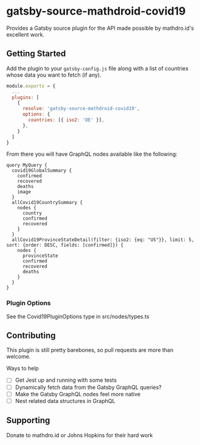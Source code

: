 # gatsby-source-mathdroid-covid19

Provides a Gatsby source plugin for the API made possible by mathdro.id's excellent work.

## Getting Started

Add the plugin to your `gatsby-config.js` file along with a list of countries whose data you want to fetch (if any).

```js
module.exports = {
  ...
  plugins: [
    {
      resolve: 'gatsby-source-mathdroid-covid19',
      options: {
        countries: [{ iso2: 'DE' }],
      },
    }
  ]
}
```

From there you will have GraphQL nodes available like the following:

```gql
query MyQuery {
  covid19GlobalSummary {
    confirmed
    recovered
    deaths
    image
  }
  allCovid19CountrySummary {
    nodes {
      country
      confirmed
      recovered
    }
  }
  allCovid19ProvinceStateDetail(filter: {iso2: {eq: "US"}}, limit: 5, sort: {order: DESC, fields: [confirmed]}) {
    nodes {
      provinceState
      confirmed
      recovered
      deaths
    }
  }
}
```

### Plugin Options

See the Covid19PluginOptions type in src/nodes/types.ts

## Contributing

This plugin is still pretty barebones, so pull requests are more than welcome.

Ways to help

- [ ] Get Jest up and running with some tests
- [ ] Dynamically fetch data from the Gatsby GraphQL queries?
- [ ] Make the Gatsby GraphQL nodes feel more native
- [ ] Nest related data structures in GraphQL

## Supporting

Donate to mathdro.id or Johns Hopkins for their hard work
